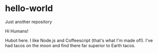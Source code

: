 # hello-world
Just another repository

Hi Humans!

Hubot here. I like Node.js and Coffeescript (that's what I'm made of!).
I've had tacos on the moon and find there far superior to Earth tacos.
